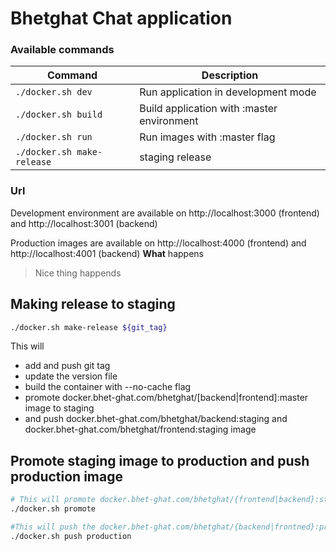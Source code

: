 # Bhetghat Chat application

### Available commands

| Command                    | Description                                                                   |
| -------------------------- | ----------------------------------------------------------------------------- |
| `./docker.sh dev`        | Run application in development mode                                           |
| `./docker.sh build` |      Build application with :master environment                                    |
| `./docker.sh run`   | Run images with :master flag                                                         |
| `./docker.sh make-release`       | staging release                                     |

### Url 

Development environment are available on http://localhost:3000 (frontend) and http://localhost:3001 (backend)

Production images are available on http://localhost:4000 (frontend) and http://localhost:4001 (backend)
**What** happens
 
 > Nice thing happends 

## Making release to staging

```bash
./docker.sh make-release ${git_tag}

```
This will 
* add and push git tag
* update the version file
* build the container with --no-cache flag
* promote docker.bhet-ghat.com/bhetghat/[backend|frontend]:master image to staging
* and push docker.bhet-ghat.com/bhetghat/backend:staging and docker.bhet-ghat.com/bhetghat/frontend:staging image

## Promote staging image to production and push production image

```bash
# This will promote docker.bhet-ghat.com/bhetghat/{frontend|backend}:staging to docker.bhet-ghat.com/bhetghat/{frontend|backend}:production
./docker.sh promote

#This will push the docker.bhet-ghat.com/bhetghat/{backend|frontned}:production image
./docker.sh push production
```

